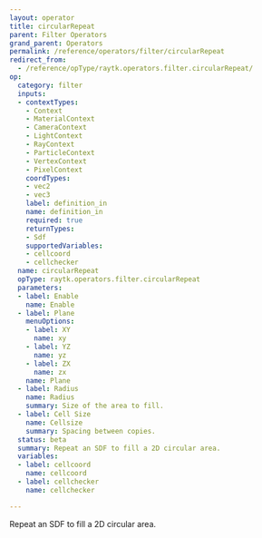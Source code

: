 ```yaml
---
layout: operator
title: circularRepeat
parent: Filter Operators
grand_parent: Operators
permalink: /reference/operators/filter/circularRepeat
redirect_from:
  - /reference/opType/raytk.operators.filter.circularRepeat/
op:
  category: filter
  inputs:
  - contextTypes:
    - Context
    - MaterialContext
    - CameraContext
    - LightContext
    - RayContext
    - ParticleContext
    - VertexContext
    - PixelContext
    coordTypes:
    - vec2
    - vec3
    label: definition_in
    name: definition_in
    required: true
    returnTypes:
    - Sdf
    supportedVariables:
    - cellcoord
    - cellchecker
  name: circularRepeat
  opType: raytk.operators.filter.circularRepeat
  parameters:
  - label: Enable
    name: Enable
  - label: Plane
    menuOptions:
    - label: XY
      name: xy
    - label: YZ
      name: yz
    - label: ZX
      name: zx
    name: Plane
  - label: Radius
    name: Radius
    summary: Size of the area to fill.
  - label: Cell Size
    name: Cellsize
    summary: Spacing between copies.
  status: beta
  summary: Repeat an SDF to fill a 2D circular area.
  variables:
  - label: cellcoord
    name: cellcoord
  - label: cellchecker
    name: cellchecker

---
```



Repeat an SDF to fill a 2D circular area.